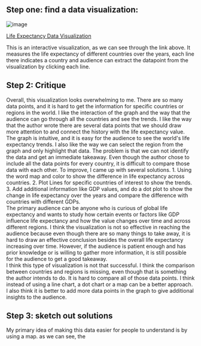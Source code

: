 ## Step one: find a data visualization:



![image](https://github.com/QijiaZhouX/qijia_zhou_portfolio/assets/143776318/b303323b-5347-4fbf-a08d-8c227e3c1445)

<a href="https://projects.flowingdata.com/life-expectancy/" target="_blank">Life Expectancy Data Visualization</a>  

This is an interactive visualization, as we can see through the link above. It measures the life expectancy of different countries over the years, each line there indicates a country and audience can extract the datapoint from the visualization by clicking each line. 


## Step 2: Critique

Overall, this visualization looks overwhelming to me. There are so many data points, and it is hard to get the information for specific countries or regions in the world. I like the interaction of the graph and the way that the audience can go through all the countries and see the trends. I like the way that the author wrote there are several data points that we should draw more attention to and connect the history with the life expectancy value. The graph is intuitive, and it is easy for the audience to see the world's life expectancy trends. I also like the way we can select the region from the graph and only highlight that data. The problem is that we can not identify the data and get an immediate takeaway. Even though the author chose to include all the data points for every country, it is difficult to compare those data with each other. To improve, I came up with several solutions. 1. Using the word map and color to show the difference in life expectancy across countries. 2. Plot Lines for specific countries of interest to show the trends. 3. Add additional information like GDP values, and do a dot plot to show the change in life expectancy over the years and compare the difference with countries with different GDPs.   
The primary audience can be anyone who is curious of global life expectancy and wants to study how certain events or factors like GDP influence life expectancy and how the value changes over time and across different regions. I think the visualization is not so effective in reaching the audience because even though there are so many things to take away, it is hard to draw an effective conclusion besides the overall life expectancy increasing over time. However, if the audience is patient enough and has prior knowledge or is willing to gather more information, it is still possible for the audience to get a good takeaway.   
I think this type of visualization is not that successful. I think the comparison between countries and regions is missing, even though that is something the author intends to do. It is hard to compare all of those data points. I think instead of using a line chart, a dot chart or a map can be a better approach. I also think it is better to add more data points in the graph to give additional insights to the audience.   

## Step 3: sketch out solutions

<div class="flourish-embed flourish-map" data-src="visualisation/15044305"><script src="https://public.flourish.studio/resources/embed.js"></script></div>  

My primary idea of making this data easier for people to understand is by using a map. as we can see, the 
